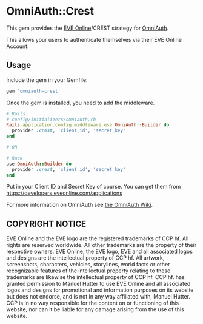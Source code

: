 # OmniAuth::Crest

This gem provides the [EVE Online](http://www.eveonline.com)/CREST strategy for [OmniAuth](https://github.com/intridea/omniauth).

This allows your users to authenticate themselves via their EVE Online Account.

## Usage

Include the gem in your Gemfile:

```ruby
gem 'omniauth-crest'
```

Once the gem is installed, you need to add the middleware.

```ruby
# Rails:
# config/initializers/omniauth.rb
Rails.application.config.middleware.use OmniAuth::Builder do
  provider :crest, 'client_id', 'secret_key'
end

# OR

# Rack
use OmniAuth::Builder do
  provider :crest, 'client_id', 'secret_key'
end
```

Put in your Client ID and Secret Key of course. You can get them from https://developers.eveonline.com/applications

For more information on OmniAuth see [the OmniAuth Wiki](https://github.com/intridea/omniauth/wiki).


## COPYRIGHT NOTICE
EVE Online and the EVE logo are the registered trademarks of CCP hf. All rights are reserved worldwide. All other trademarks are the property of their respective owners. EVE Online, the EVE logo, EVE and all associated logos and designs are the intellectual property of CCP hf. All artwork, screenshots, characters, vehicles, storylines, world facts or other recognizable features of the intellectual property relating to these trademarks are likewise the intellectual property of CCP hf. CCP hf. has granted permission to Manuel Hutter to use EVE Online and all associated logos and designs for promotional and information purposes on its website but does not endorse, and is not in any way affiliated with, Manuel Hutter. CCP is in no way responsible for the content on or functioning of this website, nor can it be liable for any damage arising from the use of this website.
